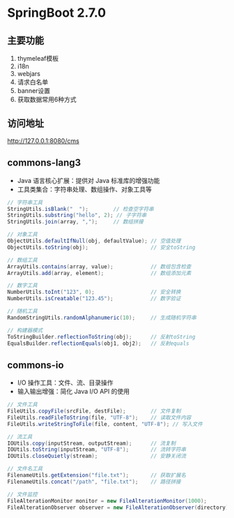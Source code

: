 # SpringBoot 2.7.0

## 主要功能

1. thymeleaf模板
2. i18n
3. webjars
4. 请求白名单
5. banner设置
6. 获取数据常用6种方式



## 访问地址

http://127.0.0.1:8080/cms



## commons-lang3

- Java 语言核心扩展：提供对 Java 标准库的增强功能
- 工具类集合：字符串处理、数组操作、对象工具等

```java
// 字符串工具
StringUtils.isBlank("  ");        // 检查空字符串
StringUtils.substring("hello", 2); // 子字符串
StringUtils.join(array, ",");     // 数组拼接

// 对象工具
ObjectUtils.defaultIfNull(obj, defaultValue); // 空值处理
ObjectUtils.toString(obj);                    // 安全toString

// 数组工具
ArrayUtils.contains(array, value);            // 数组包含检查
ArrayUtils.add(array, element);               // 数组添加元素

// 数字工具
NumberUtils.toInt("123", 0);                  // 安全转换
NumberUtils.isCreatable("123.45");            // 数字验证

// 随机工具
RandomStringUtils.randomAlphanumeric(10);     // 生成随机字符串

// 构建器模式
ToStringBuilder.reflectionToString(obj);      // 反射toString
EqualsBuilder.reflectionEquals(obj1, obj2);   // 反射equals
```



## commons-io

- I/O 操作工具：文件、流、目录操作
- 输入输出增强：简化 Java I/O API 的使用

```java
// 文件工具
FileUtils.copyFile(srcFile, destFile);        // 文件复制
FileUtils.readFileToString(file, "UTF-8");    // 读取文件内容
FileUtils.writeStringToFile(file, content, "UTF-8"); // 写入文件

// 流工具
IOUtils.copy(inputStream, outputStream);      // 流复制
IOUtils.toString(inputStream, "UTF-8");       // 流转字符串
IOUtils.closeQuietly(stream);                 // 安静关闭流

// 文件名工具
FilenameUtils.getExtension("file.txt");       // 获取扩展名
FilenameUtils.concat("/path", "file.txt");    // 路径拼接

// 文件监控
FileAlterationMonitor monitor = new FileAlterationMonitor(1000);
FileAlterationObserver observer = new FileAlterationObserver(directory);
```